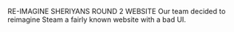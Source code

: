 RE-IMAGINE SHERIYANS ROUND 2 WEBSITE 
Our team decided to reimagine Steam a fairly known website with a bad UI.
